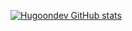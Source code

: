 [![Hugoondev GitHub stats](https://github-readme-stats.vercel.app/api?username=Hugoondev)](https://github.com/anuraghazra/github-readme-stats)
